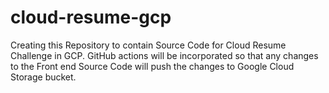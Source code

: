 # cloud-resume-gcp
Creating this Repository to contain Source Code for Cloud Resume Challenge in GCP.
GitHub actions will be incorporated so that any changes to the Front end Source Code will push the changes to Google Cloud Storage bucket.
